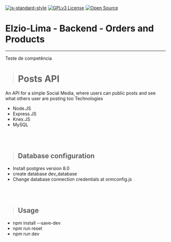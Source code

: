 [![js-standard-style](https://img.shields.io/badge/code%20style-standard-brightgreen.svg)](http://standardjs.com)
[![GPLv3 License](https://img.shields.io/badge/License-GPL%20v3-yellow.svg)](https://opensource.org/licenses/)
[![Open Source](https://badges.frapsoft.com/os/v1/open-source.svg?v=103)](https://opensource.org/)

# **Elzio-Lima - Backend - Orders and Products**

---

Teste de competência

> # Posts API

An API for a simple Social Media, where users can public posts and see what others user are posting too Technologies

* Node.JS
* Express.JS
* Knex.JS
* MySQL

<br /><br />

> ## Database configuration

* Install postgres version 8.0
* create database dev_database
* Change database connection credentials at ormconfig.js

<br /><br />

> ## Usage

* npm install --save-dev
* npm run reset
* npm run dev

<br /><br />